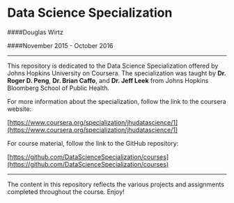 # Data Science Specialization

####Douglas Wirtz

####November 2015 - October 2016

***

This repository is dedicated to the Data Science Specialization offered by Johns Hopkins University on Coursera. The specialization was taught by **Dr. Roger D. Peng**, **Dr. Brian Caffo**, and **Dr. Jeff Leek** from Johns Hopkins Bloomberg School of Public Health.

For more information about the specialization, follow the link to the coursera website:

[https://www.coursera.org/specialization/jhudatascience/1](https://www.coursera.org/specialization/jhudatascience/1)

For course material, follow the link to the GitHub repository:

[https://github.com/DataScienceSpecialization/courses](https://github.com/DataScienceSpecialization/courses)

***

The content in this repository reflects the various projects and assignments completed throughout the course. Enjoy!
